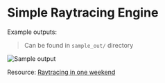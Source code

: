 # Simple Raytracing Engine

Example outputs:

> Can be found in `sample_out/` directory

![Sample output](sample_out/full_scene.ppm)

Resource: [Raytracing in one weekend](https://raytracing.github.io/books/RayTracingInOneWeekend.html)
